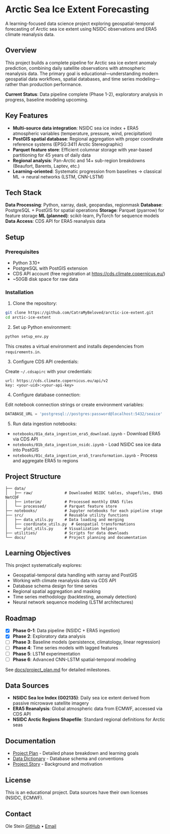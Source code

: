 # Arctic Sea Ice Extent Forecasting

A learning-focused data science project exploring geospatial-temporal forecasting of Arctic sea ice extent using NSIDC observations and ERA5 climate reanalysis data.

## Overview

This project builds a complete pipeline for Arctic sea ice extent anomaly prediction, combining daily satellite observations with atmospheric reanalysis data. The primary goal is educational—understanding modern geospatial data workflows, spatial databases, and time series modeling—rather than production performance.

**Current Status**: Data pipeline complete (Phase 1-2), exploratory analysis in progress, baseline modeling upcoming.

## Key Features

- **Multi-source data integration**: NSIDC sea ice index + ERA5 atmospheric variables (temperature, pressure, wind, precipitation)
- **PostGIS spatial database**: Regional aggregation with proper coordinate reference systems (EPSG:3411 Arctic Stereographic)
- **Parquet feature store**: Efficient columnar storage with year-based partitioning for 45 years of daily data
- **Regional analysis**: Pan-Arctic and 14+ sub-region breakdowns (Beaufort, Barents, Laptev, etc.)
- **Learning-oriented**: Systematic progression from baselines → classical ML → neural networks (LSTM, CNN-LSTM)

## Tech Stack

**Data Processing**: Python, xarray, dask, geopandas, regionmask
**Database**: PostgreSQL + PostGIS for spatial operations
**Storage**: Parquet (pyarrow) for feature storage
**ML (planned)**: scikit-learn, PyTorch for sequence models
**Data Access**: CDS API for ERA5 reanalysis data

## Setup

### Prerequisites
- Python 3.10+
- PostgreSQL with PostGIS extension
- CDS API account (free registration at https://cds.climate.copernicus.eu/)
- ~50GB disk space for raw data

### Installation

1. Clone the repository:
```bash
git clone https://github.com/CatraMyBeloved/arctic-ice-extent.git
cd arctic-ice-extent
```

2. Set up Python environment:
```bash
python setup_env.py
```

This creates a virtual environment and installs dependencies from `requirements.in`.

3. Configure CDS API credentials:

Create `~/.cdsapirc` with your credentials:
```
url: https://cds.climate.copernicus.eu/api/v2
key: <your-uid>:<your-api-key>
```

4. Configure database connection:

Edit notebook connection strings or create environment variables:
```python
DATABASE_URL = 'postgresql://postgres:password@localhost:5432/seaice'
```

5. Run data ingestion notebooks:
- `notebooks/01a_data_ingestion_era5_download.ipynb` - Download ERA5 via CDS API
- `notebooks/01b_data_ingestion_nsidc.ipynb` - Load NSIDC sea ice data into PostGIS
- `notebooks/01c_data_ingestion_era5_transformation.ipynb` - Process and aggregate ERA5 to regions

## Project Structure

```
├── data/
│   ├── raw/              # Downloaded NSIDC tables, shapefiles, ERA5 NetCDF
│   ├── interim/          # Processed monthly ERA5 files
│   └── processed/        # Parquet feature store
├── notebooks/            # Jupyter notebooks for each pipeline stage
├── src/                  # Reusable utility functions
│   ├── data_utils.py     # Data loading and merging
│   ├── coordinate_utils.py  # Geospatial transformations
│   └── plot_utils.py     # Visualization helpers
├── utilities/            # Scripts for data downloads
└── docs/                 # Project planning and documentation
```

## Learning Objectives

This project systematically explores:
- Geospatial-temporal data handling with xarray and PostGIS
- Working with climate reanalysis data via CDS API
- Database schema design for time series
- Regional spatial aggregation and masking
- Time series methodology (backtesting, anomaly detection)
- Neural network sequence modeling (LSTM architectures)

## Roadmap

- [x] **Phase 0-1**: Data pipeline (NSIDC + ERA5 ingestion)
- [x] **Phase 2**: Exploratory data analysis
- [ ] **Phase 3**: Baseline models (persistence, climatology, linear regression)
- [ ] **Phase 4**: Time series models with lagged features
- [ ] **Phase 5**: LSTM experimentation
- [ ] **Phase 6**: Advanced CNN-LSTM spatial-temporal modeling

See [docs/project_plan.md](docs/project_plan.md) for detailed milestones.

## Data Sources

- **NSIDC Sea Ice Index (G02135)**: Daily sea ice extent derived from passive microwave satellite imagery
- **ERA5 Reanalysis**: Global atmospheric data from ECMWF, accessed via CDS API
- **NSIDC Arctic Regions Shapefile**: Standard regional definitions for Arctic seas

## Documentation

- [Project Plan](docs/project_plan.md) - Detailed phase breakdown and learning goals
- [Data Dictionary](docs/data_dictionary.md) - Database schema and conventions
- [Project Story](docs/project_story.md) - Background and motivation

## License

This is an educational project. Data sources have their own licenses (NSIDC, ECMWF).

## Contact

Ole Stein
[GitHub](https://github.com/CatraMyBeloved) • [Email](mailto:ole.stein.ctr@outlook.com)